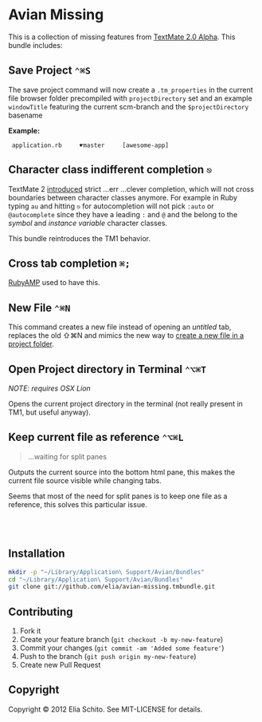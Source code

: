 # Avian Missing

This is a collection of missing features from [TextMate 2.0 Alpha](http://blog.macromates.com/2011/textmate-2-0-alpha/).
This bundle includes:

## Save Project `⌃⌘S`

The save project command will now create a `.tm_properties` in the current file browser folder 
precompiled with `projectDirectory` set and an example `windowTitle` featuring the 
current scm-branch and the `$projectDirectory` basename

**Example:** 
```
 application.rb     ☛master     [awesome-app]
```


## Character class indifferent completion `⎋`

TextMate 2 [introduced](http://blog.macromates.com/2012/clever-completion/) strict …err …clever completion, which will not cross boundaries between character classes anymore. For example in Ruby typing `au` and hitting `⎋` for autocompletion will not pick `:auto` or `@autocomplete` since they have a leading `:` and `@` and the belong to the *symbol* and *instance variable* character classes. 

This bundle reintroduces the TM1 behavior.


## Cross tab completion `⌘;`

[RubyAMP](http://code.leadmediapartners.com/) used to have this.


## New File `⌃⌘N`

This command creates a new file instead of opening an *untitled* tab, replaces the old ⇧⌘N and mimics the new way to [create a new file in a project folder](http://tm2tips.tumblr.com/post/16467488354/create-a-new-file-in-a-project-folder).


## Open Project directory in Terminal `⌃⌥⌘T`

_NOTE: requires OSX Lion_

Opens the current project directory in the terminal (not really present in TM1, but useful anyway).


## Keep current file as reference `⌃⌥⌘L`

> …waiting for split panes

Outputs the current source into the bottom html pane, this makes the current file source visible while changing tabs.

Seems that most of the need for split panes is to keep one file as a reference, this solves this particular issue.

<br><br>

## Installation

```bash
mkdir -p "~/Library/Application\ Support/Avian/Bundles"
cd "~/Library/Application\ Support/Avian/Bundles"
git clone git://github.com/elia/avian-missing.tmbundle.git
```


## Contributing

1. Fork it
2. Create your feature branch (`git checkout -b my-new-feature`)
3. Commit your changes (`git commit -am 'Added some feature'`)
4. Push to the branch (`git push origin my-new-feature`)
5. Create new Pull Request


## Copyright

Copyright © 2012 Elia Schito. See MIT-LICENSE for details.
